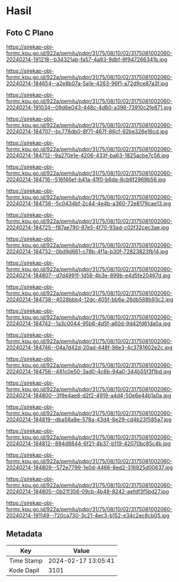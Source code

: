 # Hasil

## Foto C Plano

https://sirekap-obj-formc.kpu.go.id/922a/pemilu/pdpr/31/75/08/10/02/3175081002060-20240214-191218--b34321ab-fa57-4a93-9dbf-9f947266341b.jpg

https://sirekap-obj-formc.kpu.go.id/922a/pemilu/pdpr/31/75/08/10/02/3175081002060-20240214-184654--a2e8b07a-5a1e-4263-96f1-a72d9ce87a3f.jpg

https://sirekap-obj-formc.kpu.go.id/922a/pemilu/pdpr/31/75/08/10/02/3175081002060-20240214-191034--09d6e043-448c-4d60-a398-73910c2fe871.jpg

https://sirekap-obj-formc.kpu.go.id/922a/pemilu/pdpr/31/75/08/10/02/3175081002060-20240214-184707--bc778db0-8f71-467f-86cf-92be326e16cd.jpg

https://sirekap-obj-formc.kpu.go.id/922a/pemilu/pdpr/31/75/08/10/02/3175081002060-20240214-184712--9a270e1e-4206-433f-ba63-1825acbe7c56.jpg

https://sirekap-obj-formc.kpu.go.id/922a/pemilu/pdpr/31/75/08/10/02/3175081002060-20240214-184716--516f46ef-b41a-41f0-b6da-8cb6f2969b56.jpg

https://sirekap-obj-formc.kpu.go.id/922a/pemilu/pdpr/31/75/08/10/02/3175081002060-20240214-184736--5c0434bf-2c44-4e4b-a360-72e8179cae13.jpg

https://sirekap-obj-formc.kpu.go.id/922a/pemilu/pdpr/31/75/08/10/02/3175081002060-20240214-184725--f87ae790-87e5-4f70-93ad-c02f32cec3ae.jpg

https://sirekap-obj-formc.kpu.go.id/922a/pemilu/pdpr/31/75/08/10/02/3175081002060-20240214-184732--0bd9d661-c78b-4f1a-b30f-72823823fb14.jpg

https://sirekap-obj-formc.kpu.go.id/922a/pemilu/pdpr/31/75/08/10/02/3175081002060-20240214-184807--d7d4991f-1d58-4b3e-899b-e4d5fe20467d.jpg

https://sirekap-obj-formc.kpu.go.id/922a/pemilu/pdpr/31/75/08/10/02/3175081002060-20240214-184738--4028bbb4-12dc-405f-bb6a-26db588b93c2.jpg

https://sirekap-obj-formc.kpu.go.id/922a/pemilu/pdpr/31/75/08/10/02/3175081002060-20240214-184742--1a3c0044-95b6-4d5f-a60d-9d42fd61da0a.jpg

https://sirekap-obj-formc.kpu.go.id/922a/pemilu/pdpr/31/75/08/10/02/3175081002060-20240214-184746--04a7d42d-20ad-448f-96e3-4c3781602e2c.jpg

https://sirekap-obj-formc.kpu.go.id/922a/pemilu/pdpr/31/75/08/10/02/3175081002060-20240214-184756--481c0e50-3ad0-4c6b-94a0-344b55f3f1bd.jpg

https://sirekap-obj-formc.kpu.go.id/922a/pemilu/pdpr/31/75/08/10/02/3175081002060-20240214-184800--3f9e4ae8-d2f2-4919-a4d4-50e6e44b1a0a.jpg

https://sirekap-obj-formc.kpu.go.id/922a/pemilu/pdpr/31/75/08/10/02/3175081002060-20240214-184819--dba58a8e-578a-43d4-8e29-cd4b23f585a7.jpg

https://sirekap-obj-formc.kpu.go.id/922a/pemilu/pdpr/31/75/08/10/02/3175081002060-20240214-184812--894d8844-6f21-4b37-b119-42070bc85c4b.jpg

https://sirekap-obj-formc.kpu.go.id/922a/pemilu/pdpr/31/75/08/10/02/3175081002060-20240214-184809--572e7799-1e0d-4466-8ed2-316925d00637.jpg

https://sirekap-obj-formc.kpu.go.id/922a/pemilu/pdpr/31/75/08/10/02/3175081002060-20240214-184805--0b21f356-09cb-4b48-8242-aefdf3f5bd27.jpg

https://sirekap-obj-formc.kpu.go.id/922a/pemilu/pdpr/31/75/08/10/02/3175081002060-20240214-191149--720ca730-3c21-4ec3-b152-e34c2ec8cb05.jpg


## Metadata

| Key        | Value               |
| ---------- | ------------------- |
| Time Stamp | 2024-02-17 13:05:41 |
| Kode Dapil | 3101                |



